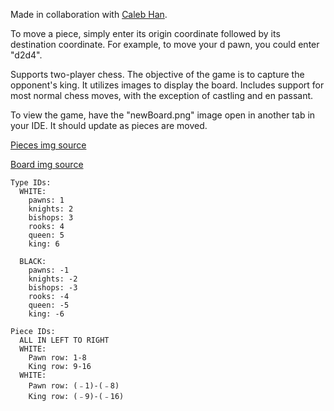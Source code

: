 Made in collaboration with [Caleb Han](https://github.com/calebyhan).

To move a piece, simply enter its origin coordinate followed by its destination coordinate. For example, to move your d pawn, you could enter "d2d4".

Supports two-player chess. The objective of the game is to capture the opponent's king. It utilizes images to display the board. Includes support for most normal chess moves, with the exception of castling and en passant.

To view the game, have the "newBoard.png" image open in another tab in your IDE. It should update as pieces are moved.

[Pieces img source](https://commons.wikimedia.org/wiki/Category:PNG_chess_pieces/Standard_transparent)

[Board img source](https://stackoverflow.com/questions/61851521/how-to-detect-a-simple-2d-chessboard-with-pieces-on-it)

```
Type IDs:
  WHITE:
    pawns: 1
    knights: 2
    bishops: 3
    rooks: 4
    queen: 5
    king: 6

  BLACK:
    pawns: -1
    knights: -2
    bishops: -3
    rooks: -4
    queen: -5
    king: -6
```
```
Piece IDs:
  ALL IN LEFT TO RIGHT
  WHITE:
    Pawn row: 1-8
    King row: 9-16
  WHITE:
    Pawn row: (﹣1)-(﹣8)
    King row: (﹣9)-(﹣16)
```